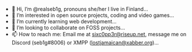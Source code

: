 - 👋 Hi, I’m @realseb1g, pronouns she/her I live in Finland...
- 👀 I’m interested in open source projects, coding and video games...
- 🌱 I’m currently learning web development...
- 💞️ I’m looking to collaborate on FOSS projects...
- 📫 How to reach me: Email me at sixc0pp3r@riseup.net, message me on Discord (seb1g#8006) or XMPP (lostjamaican@xabber.org)...

<!---
realseb1g/realseb1g is a ✨ special ✨ repository because its `README.md` (this file) appears on your GitHub profile.
You can click the Preview link to take a look at your changes.
--->
